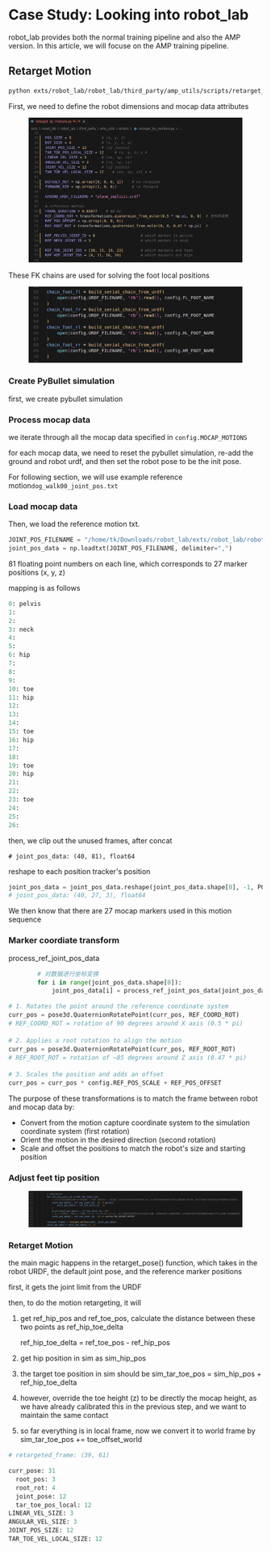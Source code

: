 # Case Study: Looking into robot\_lab

robot\_lab provides both the normal training pipeline and also the AMP version. In this article, we will focuse on the AMP training pipeline.



## Retarget Motion

```bash
python exts/robot_lab/robot_lab/third_party/amp_utils/scripts/retarget_kp_motions.py
```



First, we need to define the robot dimensions and mocap data attributes

<figure><img src="../../.gitbook/assets/image (239).png" alt=""><figcaption></figcaption></figure>



These FK chains are used for solving the foot local positions

<figure><img src="../../.gitbook/assets/image (240).png" alt=""><figcaption></figcaption></figure>



### Create PyBullet simulation

first, we create pybullet simulation



### Process mocap data

we iterate through all the mocap data specified in `config.MOCAP_MOTIONS`&#x20;

for each mocap data, we need to reset the pybullet simulation, re-add the ground and robot urdf, and then set the robot pose to be the init pose.



For following section, we will use example reference motion`dog_walk00_joint_pos.txt`



### Load mocap data

Then, we load the reference motion txt.

```python
JOINT_POS_FILENAME = "/home/tk/Downloads/robot_lab/exts/robot_lab/robot_lab/third_party/amp_utils/datasets/keypoint_datasets/ai4animation/dog_walk00_joint_pos.txt"
joint_pos_data = np.loadtxt(JOINT_POS_FILENAME, delimiter=",")
```

81 floating point numbers on each line, which corresponds to 27 marker positions (x, y, z)

mapping is as follows

```python
0: pelvis
1: 
2: 
3: neck
4: 
5: 
6: hip
7: 
8: 
9: 
10: toe
11: hip
12: 
13: 
14: 
15: toe
16: hip
17: 
18: 
19: toe
20: hip
21: 
22: 
23: toe
24: 
25: 
26:
```





then, we clip out the unused frames, after concat

```
# joint_pos_data: (40, 81), float64
```



reshape to each position tracker's position

```python
joint_pos_data = joint_pos_data.reshape(joint_pos_data.shape[0], -1, POS_SIZE)
# joint_pos_data: (40, 27, 3), float64
```

We then know that there are 27 mocap markers used in this motion sequence



### Marker coordiate transform

process\_ref\_joint\_pos\_data



```python
        # 对数据进行坐标变换
        for i in range(joint_pos_data.shape[0]):
            joint_pos_data[i] = process_ref_joint_pos_data(joint_pos_data[i])
```

```python
# 1. Rotates the point around the reference coordinate system
curr_pos = pose3d.QuaternionRotatePoint(curr_pos, REF_COORD_ROT)
# REF_COORD_ROT = rotation of 90 degrees around X axis (0.5 * pi)

# 2. Applies a root rotation to align the motion
curr_pos = pose3d.QuaternionRotatePoint(curr_pos, REF_ROOT_ROT) 
# REF_ROOT_ROT = rotation of ~85 degrees around Z axis (0.47 * pi)

# 3. Scales the position and adds an offset
curr_pos = curr_pos * config.REF_POS_SCALE + REF_POS_OFFSET
```

The purpose of these transformations is to match the frame between robot and mocap data by:

* Convert from the motion capture coordinate system to the simulation coordinate system (first rotation)
* Orient the motion in the desired direction (second rotation)
* Scale and offset the positions to match the robot's size and starting position



### Adjust feet tip position

<figure><img src="../../.gitbook/assets/image (241).png" alt=""><figcaption></figcaption></figure>



### Retarget Motion



the main magic happens in the retarget\_pose() function, which takes in the robot URDF, the default joint pose, and the reference marker positions



first, it gets the joint limit from the URDF

then, to do the motion retargeting, it will

1.  get ref\_hip\_pos and ref\_toe\_pos, calculate the distance between these two points as ref\_hip\_toe\_delta

    ref\_hip\_toe\_delta = ref\_toe\_pos - ref\_hip\_pos
2. get hip position in sim as sim\_hip\_pos
3. the target toe position in sim should be sim\_tar\_toe\_pos = sim\_hip\_pos + ref\_hip\_toe\_delta
4. however, override the toe height (z) to be directly the mocap height, as we have already calibrated this in the previous step, and we want to maintain the same contact
5. so far everything is in local frame, now we convert it to world frame by sim\_tar\_toe\_pos += toe\_offset\_world





```python
# retargeted_frame: (39, 61)
```



```python
curr_pose: 31
  root_pos: 3
  root_rot: 4
  joint_pose: 12
  tar_toe_pos_local: 12
LINEAR_VEL_SIZE: 3
ANGULAR_VEL_SIZE: 3
JOINT_POS_SIZE: 12
TAR_TOE_VEL_LOCAL_SIZE: 12
```







